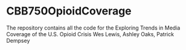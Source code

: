 # CBB750OpioidCoverage
 The repository contains all the code for the Exploring Trends in Media Coverage of the U.S. Opioid Crisis Wes Lewis, Ashley Oaks, Patrick Dempsey
